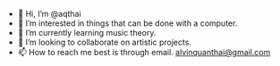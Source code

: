 - 👋 Hi, I’m @aqthai
- 👀 I’m interested in things that can be done with a computer.
- 🌱 I’m currently learning music theory.
- 💞️ I’m looking to collaborate on artistic projects.
- 📫 How to reach me best is through email. alvinquanthai@gmail.com

<!---
aqthai/aqthai is a ✨ special ✨ repository because its `README.md` (this file) appears on your GitHub profile.
You can click the Preview link to take a look at your changes.
--->
